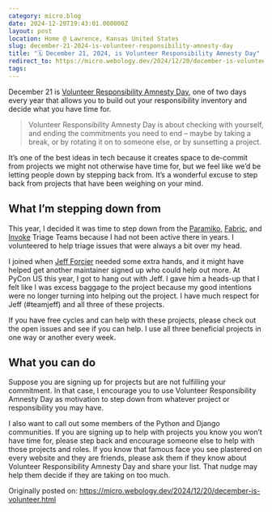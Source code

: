 ```yaml
---
category: micro.blog
date: 2024-12-20T19:43:01.000000Z
layout: post
location: Home @ Lawrence, Kansas United States
slug: december-21-2024-is-volunteer-responsibility-amnesty-day
title: "🗓️ December 21, 2024, is Volunteer Responsibility Amnesty Day"
redirect_to: https://micro.webology.dev/2024/12/20/december-is-volunteer.html
tags: 
---
```


December 21 is [Volunteer Responsibility Amnesty Day](https://www.volunteeramnestyday.net), one of two days every year that allows you to build out your responsibility inventory and decide what you have time for.

> Volunteer Responsibility Amnesty Day is about checking with yourself, and ending the commitments you need to end – maybe by taking a break, or by rotating it on to someone else, or by sunsetting a project.

It’s one of the best ideas in tech because it creates space to de-commit from projects we might not otherwise have time for, but we feel like we’d be letting people down by stepping back from. It’s a wonderful excuse to step back from projects that have been weighing on your mind.

What I’m stepping down from
---------------------------

This year, I decided it was time to step down from the [Paramiko](https://github.com/orgs/paramiko), [Fabric](https://github.com/fabric), and [Invoke](https://github.com/pyinvoke) Triage Teams because I had not been active there in years. I volunteered to help triage issues that were always a bit over my head.

I joined when [Jeff Forcier](https://github.com/bitprophet) needed some extra hands, and it might have helped get another maintainer signed up who could help out more. At PyCon US this year, I got to hang out with Jeff. I gave him a heads-up that I felt like I was excess baggage to the project because my good intentions were no longer turning into helping out the project. I have much respect for Jeff (#teamjeff) and all three of these projects.

If you have free cycles and can help with these projects, please check out the open issues and see if you can help. I use all three beneficial projects in one way or another every week.

What you can do
---------------

Suppose you are signing up for projects but are not fulfilling your commitment. In that case, I encourage you to use Volunteer Responsibility Amnesty Day as motivation to step down from whatever project or responsibility you may have.

I also want to call out some members of the Python and Django communities. If you are signing up to help with projects you know you won’t have time for, please step back and encourage someone else to help with those projects and roles. If you know that famous face you see plastered on every website and they are friends, please ask them if they know about Volunteer Responsibility Amnesty Day and share your list. That nudge may help them decide if they are taking on too much.

Originally posted on: https://micro.webology.dev/2024/12/20/december-is-volunteer.html